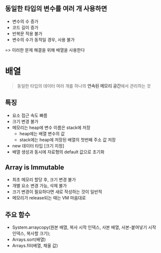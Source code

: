 ## 동일한 타입의 변수를 여러 개 사용하면
- 변수의 수 증가
- 코드 길이 증가
- 반복문 적용 불가
- 변수의 수가 동적일 경우, 사용 불가

=> 이러한 문제 해결을 위해 배열을 사용한다


# 배열
> 동일한 타입의 데이터 여러 개를 하나의 **연속된 메모리 공간**에서 관리하는 것

## 특징
- 요소 접근 속도 빠름
- 크기 변경 불가
- 메모리는 heap에 변수 이름은 stack에 저장
  + heap에는 배열 변수의 값
  + stack에는 heap에 저장된 배열의 첫번째 주소 값 저장
- new 데이터 타입 [크기 지정]
- 배열 생성과 동시에 자료형의 default 값으로 초기화


## Array is Immutable
- 최초 메모리 할당 후, 크기 변경 불가
- 개별 요소 변경 가능, 삭제 불가
- 크기 변경이 필요하다면 새로 작성하는 것이 일반적
- 메모리가 release되는 때는 VM 마음대로


## 주요 함수
- System.arraycopy(원본 배열, 복사 시작 인덱스, 사본 배열, 사본-붙여넣기 시작 인덱스, 복사할 크기);
- Arrays.sort(배열)
- Arrays.fill(배열, 채울 값)
